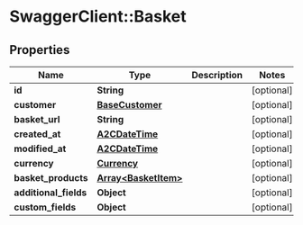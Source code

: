 # SwaggerClient::Basket

## Properties
Name | Type | Description | Notes
------------ | ------------- | ------------- | -------------
**id** | **String** |  | [optional] 
**customer** | [**BaseCustomer**](BaseCustomer.md) |  | [optional] 
**basket_url** | **String** |  | [optional] 
**created_at** | [**A2CDateTime**](A2CDateTime.md) |  | [optional] 
**modified_at** | [**A2CDateTime**](A2CDateTime.md) |  | [optional] 
**currency** | [**Currency**](Currency.md) |  | [optional] 
**basket_products** | [**Array&lt;BasketItem&gt;**](BasketItem.md) |  | [optional] 
**additional_fields** | **Object** |  | [optional] 
**custom_fields** | **Object** |  | [optional] 


